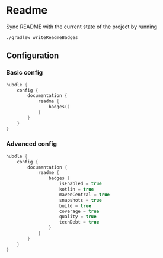 # Readme

Sync README with the current state of the project by running

```shell
./gradlew writeReadmeBadges
```

## Configuration

### Basic config

```kotlin
hubdle {
    config {
        documentation {
            readme {
                badges()
            }
        }
    }
}
```

### Advanced config

```kotlin
hubdle {
    config {
        documentation {
            readme {
                badges {
                    isEnabled = true
                    kotlin = true
                    mavenCentral = true
                    snapshots = true
                    build = true
                    coverage = true
                    quality = true
                    techDebt = true   
                }
            }
        }
    }
}
```
